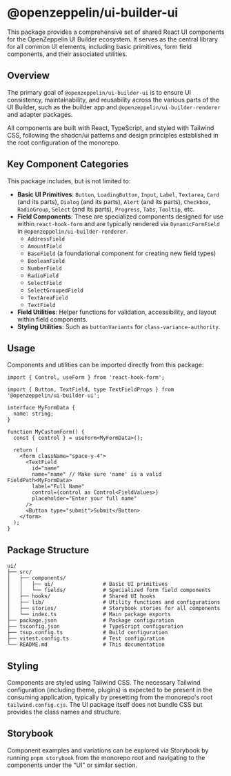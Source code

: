 # @openzeppelin/ui-builder-ui

This package provides a comprehensive set of shared React UI components for the OpenZeppelin UI Builder ecosystem. It serves as the central library for all common UI elements, including basic primitives, form field components, and their associated utilities.

## Overview

The primary goal of `@openzeppelin/ui-builder-ui` is to ensure UI consistency, maintainability, and reusability across the various parts of the UI Builder, such as the builder app and `@openzeppelin/ui-builder-renderer` and adapter packages.

All components are built with React, TypeScript, and styled with Tailwind CSS, following the shadcn/ui patterns and design principles established in the root configuration of the monorepo.

## Key Component Categories

This package includes, but is not limited to:

- **Basic UI Primitives**: `Button`, `LoadingButton`, `Input`, `Label`, `Textarea`, `Card` (and its parts), `Dialog` (and its parts), `Alert` (and its parts), `Checkbox`, `RadioGroup`, `Select` (and its parts), `Progress`, `Tabs`, `Tooltip`, etc.
- **Field Components**: These are specialized components designed for use within `react-hook-form` and are typically rendered via `DynamicFormField` in `@openzeppelin/ui-builder-renderer`.
  - `AddressField`
  - `AmountField`
  - `BaseField` (a foundational component for creating new field types)
  - `BooleanField`
  - `NumberField`
  - `RadioField`
  - `SelectField`
  - `SelectGroupedField`
  - `TextAreaField`
  - `TextField`
- **Field Utilities**: Helper functions for validation, accessibility, and layout within field components.
- **Styling Utilities**: Such as `buttonVariants` for `class-variance-authority`.

## Usage

Components and utilities can be imported directly from this package:

```tsx
import { Control, useForm } from 'react-hook-form';

import { Button, TextField, type TextFieldProps } from '@openzeppelin/ui-builder-ui';

interface MyFormData {
  name: string;
}

function MyCustomForm() {
  const { control } = useForm<MyFormData>();

  return (
    <form className="space-y-4">
      <TextField
        id="name"
        name="name" // Make sure 'name' is a valid FieldPath<MyFormData>
        label="Full Name"
        control={control as Control<FieldValues>}
        placeholder="Enter your full name"
      />
      <Button type="submit">Submit</Button>
    </form>
  );
}
```

## Package Structure

```text
ui/
├── src/
│   ├── components/
│   │   ├── ui/                # Basic UI primitives
│   │   └── fields/            # Specialized form field components
│   ├── hooks/                 # Shared UI hooks
│   ├── lib/                   # Utility functions and configurations
│   ├── stories/               # Storybook stories for all components
│   └── index.ts               # Main package exports
├── package.json               # Package configuration
├── tsconfig.json              # TypeScript configuration
├── tsup.config.ts             # Build configuration
├── vitest.config.ts           # Test configuration
└── README.md                  # This documentation
```

## Styling

Components are styled using Tailwind CSS. The necessary Tailwind configuration (including theme, plugins) is expected to be present in the consuming application, typically by presetting from the monorepo's root `tailwind.config.cjs`. The UI package itself does not bundle CSS but provides the class names and structure.

## Storybook

Component examples and variations can be explored via Storybook by running `pnpm storybook` from the monorepo root and navigating to the components under the "UI" or similar section.
